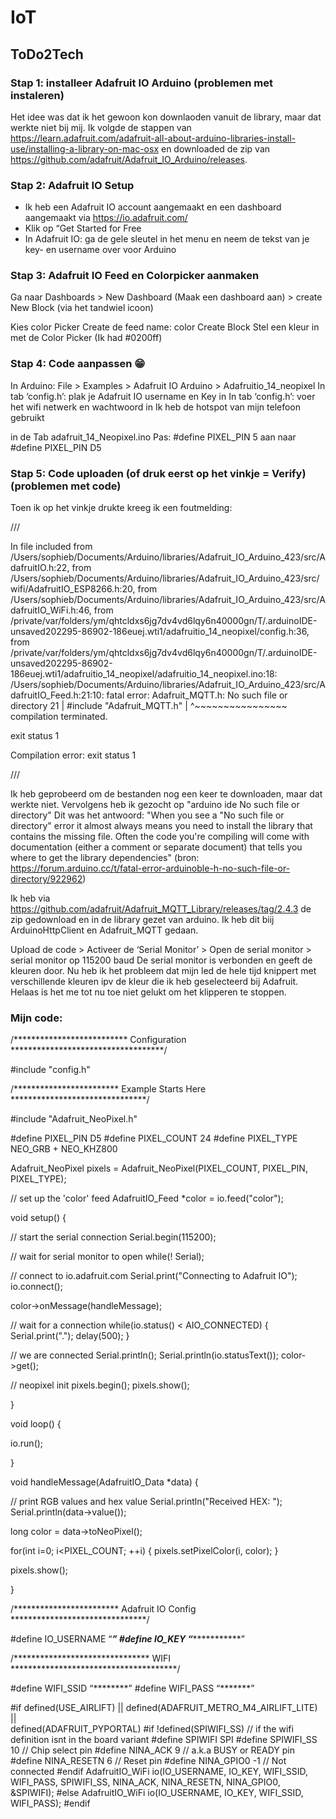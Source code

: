 # IoT

## ToDo2Tech

### Stap 1: installeer Adafruit IO Arduino (problemen met instaleren)

Het idee was dat ik het gewoon kon downlaoden vanuit de library, maar dat werkte niet bij mij. Ik volgde de stappen van https://learn.adafruit.com/adafruit-all-about-arduino-libraries-install-use/installing-a-library-on-mac-osx en downloaded de zip van https://github.com/adafruit/Adafruit_IO_Arduino/releases.


### Stap 2: Adafruit IO Setup

- Ik heb een Adafruit IO account aangemaakt en een dashboard aangemaakt via https://io.adafruit.com/
- Klik op “Get Started for Free 
- In Adafruit IO: ga de gele sleutel in het menu en neem de tekst van je key- en username over voor Arduino


### Stap 3: Adafruit IO Feed en Colorpicker aanmaken

Ga naar Dashboards > New Dashboard (Maak een dashboard aan) > create New Block (via het tandwiel icoon)
 
Kies color Picker
Create de feed name: color
Create Block
Stel een kleur in met de Color Picker (Ik had #0200ff)


### Stap 4: Code aanpassen 😁
In Arduino: File > Examples > Adafruit IO Arduino > Adafruitio_14_neopixel
In tab ‘config.h’: plak je Adafruit IO username en Key in
In tab ‘config.h’: voer het wifi netwerk en wachtwoord in 
Ik heb de hotspot van mijn telefoon gebruikt

in de Tab adafruit_14_Neopixel.ino
Pas: #define PIXEL_PIN 5 aan naar #define PIXEL_PIN D5


### Stap 5: Code uploaden (of druk eerst op het vinkje =  Verify) (problemen met code)

Toen ik op het vinkje drukte kreeg ik een foutmelding: 

///

In file included from /Users/sophieb/Documents/Arduino/libraries/Adafruit_IO_Arduino_423/src/AdafruitIO.h:22,
                 from /Users/sophieb/Documents/Arduino/libraries/Adafruit_IO_Arduino_423/src/wifi/AdafruitIO_ESP8266.h:20,
                 from /Users/sophieb/Documents/Arduino/libraries/Adafruit_IO_Arduino_423/src/AdafruitIO_WiFi.h:46,
                 from /private/var/folders/ym/qhtcldxs6jg7dv4vd6lqy6n40000gn/T/.arduinoIDE-unsaved202295-86902-186euej.wti1/adafruitio_14_neopixel/config.h:36,
                 from /private/var/folders/ym/qhtcldxs6jg7dv4vd6lqy6n40000gn/T/.arduinoIDE-unsaved202295-86902-186euej.wti1/adafruitio_14_neopixel/adafruitio_14_neopixel.ino:18:
/Users/sophieb/Documents/Arduino/libraries/Adafruit_IO_Arduino_423/src/AdafruitIO_Feed.h:21:10: fatal error: Adafruit_MQTT.h: No such file or directory
   21 | #include "Adafruit_MQTT.h"
      |          ^~~~~~~~~~~~~~~~~
compilation terminated.

exit status 1

Compilation error: exit status 1

///

Ik heb geprobeerd om de bestanden nog een keer te downloaden, maar dat werkte niet. Vervolgens heb ik gezocht op "arduino ide No such file or directory"
Dit was het antwoord:
"When you see a "No such file or directory" error it almost always means you need to install the library that contains the missing file. Often the code you're compiling will come with documentation (either a comment or separate document) that tells you where to get the library dependencies" (bron: https://forum.arduino.cc/t/fatal-error-arduinoble-h-no-such-file-or-directory/922962)

Ik heb via https://github.com/adafruit/Adafruit_MQTT_Library/releases/tag/2.4.3 de zip gedownload en in de library gezet van arduino. Ik heb dit biij ArduinoHttpClient en Adafruit_MQTT gedaan.


Upload de code > Activeer de ‘Serial Monitor’ > Open de serial monitor > serial monitor op 115200 baud
De serial monitor is verbonden en geeft de kleuren door.
Nu heb ik het probleem dat mijn led de hele tijd knippert met verschillende kleuren ipv de kleur die ik heb geselecteerd bij Adafruit.
Helaas is het me tot nu toe niet gelukt om het klipperen te stoppen.


### Mijn code:



/************************** Configuration ***********************************/

#include "config.h"

/************************ Example Starts Here *******************************/

#include "Adafruit_NeoPixel.h"

#define PIXEL_PIN     D5
#define PIXEL_COUNT   24
#define PIXEL_TYPE    NEO_GRB + NEO_KHZ800

Adafruit_NeoPixel pixels = Adafruit_NeoPixel(PIXEL_COUNT, PIXEL_PIN, PIXEL_TYPE);

// set up the 'color' feed
AdafruitIO_Feed *color = io.feed("color");

void setup() {

  // start the serial connection
  Serial.begin(115200);

  // wait for serial monitor to open
  while(! Serial);

  // connect to io.adafruit.com
  Serial.print("Connecting to Adafruit IO");
  io.connect();

  color->onMessage(handleMessage);

  // wait for a connection
  while(io.status() < AIO_CONNECTED) {
    Serial.print(".");
    delay(500);
  }

  // we are connected
  Serial.println();
  Serial.println(io.statusText());
  color->get();

  // neopixel init
  pixels.begin();
  pixels.show();

}

void loop() {

  io.run();

}

void handleMessage(AdafruitIO_Data *data) {

  // print RGB values and hex value
  Serial.println("Received HEX: ");
  Serial.println(data->value());

  long color = data->toNeoPixel();

  for(int i=0; i<PIXEL_COUNT; ++i) {
    pixels.setPixelColor(i, color);
  }

  pixels.show();

}


/************************ Adafruit IO Config *******************************/

#define IO_USERNAME  “*******”
#define IO_KEY       “******************”

/******************************* WIFI **************************************/



#define WIFI_SSID “********”
#define WIFI_PASS “*******”

#if defined(USE_AIRLIFT) || defined(ADAFRUIT_METRO_M4_AIRLIFT_LITE) ||         \
    defined(ADAFRUIT_PYPORTAL)
#if !defined(SPIWIFI_SS) // if the wifi definition isnt in the board variant
#define SPIWIFI SPI
#define SPIWIFI_SS 10 // Chip select pin
#define NINA_ACK 9    // a.k.a BUSY or READY pin
#define NINA_RESETN 6 // Reset pin
#define NINA_GPIO0 -1 // Not connected
#endif
AdafruitIO_WiFi io(IO_USERNAME, IO_KEY, WIFI_SSID, WIFI_PASS, SPIWIFI_SS,
                   NINA_ACK, NINA_RESETN, NINA_GPIO0, &SPIWIFI);
#else
AdafruitIO_WiFi io(IO_USERNAME, IO_KEY, WIFI_SSID, WIFI_PASS);
#endif


